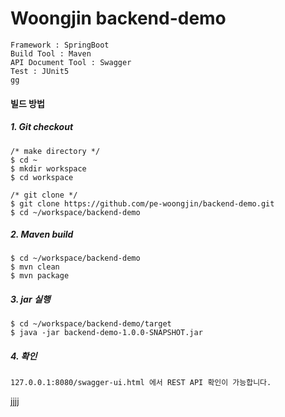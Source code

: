 # Woongjin backend-demo
    Framework : SpringBoot 
    Build Tool : Maven
    API Document Tool : Swagger
    Test : JUnit5
    gg
#### 빌드 방법
##### 1. Git checkout
    /* make directory */
    $ cd ~
    $ mkdir workspace
    $ cd workspace
    
    /* git clone */
    $ git clone https://github.com/pe-woongjin/backend-demo.git
    $ cd ~/workspace/backend-demo
    
##### 2. Maven build
    $ cd ~/workspace/backend-demo
    $ mvn clean
    $ mvn package
    
##### 3. jar 실행
    $ cd ~/workspace/backend-demo/target
    $ java -jar backend-demo-1.0.0-SNAPSHOT.jar
    
##### 4. 확인
    127.0.0.1:8080/swagger-ui.html 에서 REST API 확인이 가능합니다.
jjjj
